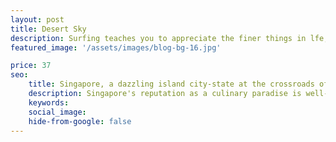 ```yaml
---
layout: post
title: Desert Sky
description: Surfing teaches you to appreciate the finer things in lfe, to be present, livein the moment and just breath.
featured_image: '/assets/images/blog-bg-16.jpg'

price: 37
seo: 
    title: Singapore, a dazzling island city-state at the crossroads of Asia
    description: Singapore's reputation as a culinary paradise is well-deserved, with its hawker centers earning Michelin stars and offering a delightful array of local delicacies. 
    keywords: 
    social_image: 
    hide-from-google: false
---
```


